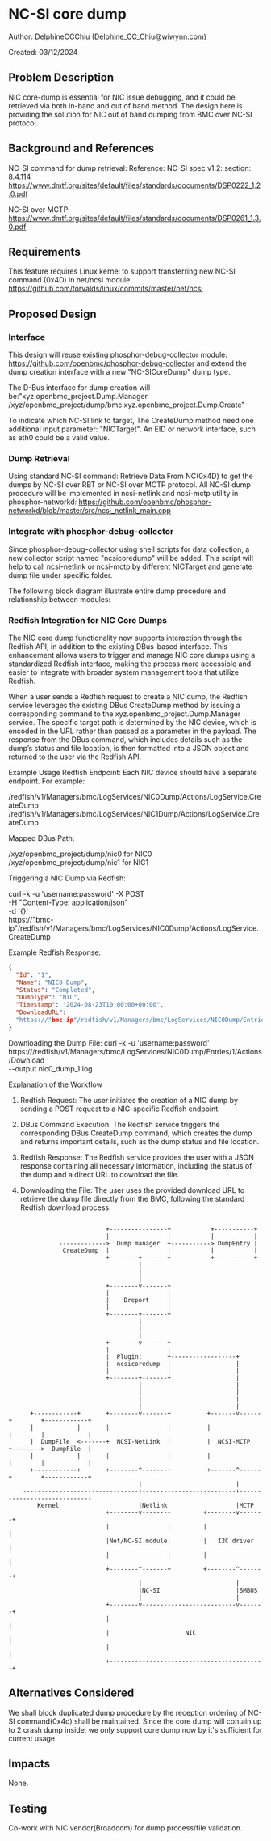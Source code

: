 # NC-SI core dump

Author: DelphineCCChiu (<Delphine_CC_Chiu@wiwynn.com>)

Created: 03/12/2024

## Problem Description

NIC core-dump is essential for NIC issue debugging, and it could be retrieved
via both in-band and out of band method. The design here is providing the
solution for NIC out of band dumping from BMC over NC-SI protocol.

## Background and References

NC-SI command for dump retrieval: Reference: NC-SI spec v1.2: section: 8.4.114
<https://www.dmtf.org/sites/default/files/standards/documents/DSP0222_1.2.0.pdf>

NC-SI over MCTP:
<https://www.dmtf.org/sites/default/files/standards/documents/DSP0261_1.3.0.pdf>

## Requirements

This feature requires Linux kernel to support transferring new NC-SI command
(0x4D) in net/ncsi module
<https://github.com/torvalds/linux/commits/master/net/ncsi>

## Proposed Design

### Interface

This design will reuse existing phosphor-debug-collector module:
<https://github.com/openbmc/phosphor-debug-collector> and extend the dump
creation interface with a new "NC-SICoreDump" dump type.

The D-Bus interface for dump creation will be:"xyz.openbmc_project.Dump.Manager
/xyz/openbmc_project/dump/bmc xyz.openbmc_project.Dump.Create"

To indicate which NC-SI link to target, The CreateDump method need one
additional input parameter: "NICTarget". An EID or network interface, such as
eth0 could be a valid value.

### Dump Retrieval

Using standard NC-SI command: Retrieve Data From NC(0x4D) to get the dumps by
NC-SI over RBT or NC-SI over MCTP protocol. All NC-SI dump procedure will be
implemented in ncsi-netlink and ncsi-mctp utility in phosphor-networkd:
<https://github.com/openbmc/phosphor-networkd/blob/master/src/ncsi_netlink_main.cpp>

### Integrate with phosphor-debug-collector

Since phosphor-debug-collector using shell scripts for data collection, a new
collector script named "ncsicoredump" will be added. This script will help to
call ncsi-netlink or ncsi-mctp by different NICTarget and generate dump file
under specific folder.

The following block diagram illustrate entire dump procedure and relationship
between modules:

### Redfish Integration for NIC Core Dumps

The NIC core dump functionality now supports interaction through the Redfish
API, in addition to the existing DBus-based interface. This enhancement allows
users to trigger and manage NIC core dumps using a standardized Redfish
interface, making the process more accessible and easier to integrate with
broader system management tools that utilize Redfish.

When a user sends a Redfish request to create a NIC dump, the Redfish service
leverages the existing DBus CreateDump method by issuing a corresponding command
to the xyz.openbmc_project.Dump.Manager service. The specific target path is
determined by the NIC device, which is encoded in the URL rather than passed as
a parameter in the payload. The response from the DBus command, which includes
details such as the dump’s status and file location, is then formatted into a
JSON object and returned to the user via the Redfish API.

Example Usage Redfish Endpoint: Each NIC device should have a separate endpoint.
For example:

/redfish/v1/Managers/bmc/LogServices/NIC0Dump/Actions/LogService.CreateDump
/redfish/v1/Managers/bmc/LogServices/NIC1Dump/Actions/LogService.CreateDump

Mapped DBus Path:

/xyz/openbmc_project/dump/nic0 for NIC0
/xyz/openbmc_project/dump/nic1 for NIC1

Triggering a NIC Dump via Redfish:

curl -k -u 'username:password' -X POST \
-H "Content-Type: application/json" \
-d '{}' \
https://"bmc-ip"/redfish/v1/Managers/bmc/LogServices/NIC0Dump/Actions/LogService.CreateDump

Example Redfish Response:

```json
{
  "Id": "1",
  "Name": "NIC0 Dump",
  "Status": "Completed",
  "DumpType": "NIC",
  "Timestamp": "2024-08-23T10:00:00+00:00",
  "DownloadURL":
  "https://"bmc-ip"/redfish/v1/Managers/bmc/LogServices/NIC0Dump/Entries/1/Actions/Download"
}
```

Downloading the Dump File: curl -k -u 'username:password' \
https://<bmc-ip>/redfish/v1/Managers/bmc/LogServices/NIC0Dump/Entries/1/Actions/Download \
--output
nic0_dump_1.log

Explanation of the Workflow

1. Redfish Request: The user initiates the creation of a NIC dump by sending a
   POST request to a NIC-specific Redfish endpoint.

2. DBus Command Execution: The Redfish service triggers the corresponding DBus
   CreateDump command, which creates the dump and returns important details,
   such as the dump status and file location.

3. Redfish Response: The Redfish service provides the user with a JSON response
   containing all necessary information, including the status of the dump and a
   direct URL to download the file.

4. Downloading the File: The user uses the provided download URL to retrieve the
   dump file directly from the BMC, following the standard Redfish download
   process.

```text

                           +----------------+           +-----------+
                           |                |           |           |
              ------------->  Dump manager  +-----------> DumpEntry |
               CreateDump  |                |           |           |
                           +--------+-------+           +-----------+
                                    |
                                    |
                                    |
                           +--------v-------+
                           |                |
                           |    Dreport     |
                           |                |
                           +--------+-------+
                                    |
                                    |
                                    |
                           +--------v-------+
                           |                |
                           |  Plugin:       +------------------+
                           |  ncsicoredump  |                  |
                           |                |                  |
                           +--------+-------+                  |
                                    |                          |
                                    |                          |
                                    |                          |
                                    |                          |
      +------------+       +--------v-------+          +-------v------+        +------------+
      |            |       |                |          |              |        |            |
      |  DumpFile  <-------+  NCSI-NetLink  |          |  NCSI-MCTP   +-------->  DumpFile  |
      |            |       |                |          |              |        |            |
      +------------+       +--------^-------+          +-------^------+        +------------+
                                    |                          |
    --------------------------------+--------------------------+-----------------------------
        Kernel                      |Netlink                   |MCTP
                           +--------v-------+         +--------v-------+
                           |                |         |                |
                           |Net/NC-SI module|         |   I2C driver   |
                           |                |         |                |
                           +--------^-------+         +--------^-------+
                                    |                          |
                                    |NC-SI                     |SMBUS
                                    |                          |
                           +--------v--------------------------v-------+
                           |                                           |
                           |                     NIC                   |
                           |                                           |
                           +-------------------------------------------+

```

## Alternatives Considered

We shall block duplicated dump procedure by the reception ordering of NC-SI
command(0x4d) shall be maintained. Since the core dump will contain up to 2
crash dump inside, we only support core dump now by it's sufficient for current
usage.

## Impacts

None.

## Testing

Co-work with NIC vendor(Broadcom) for dump process/file validation.
